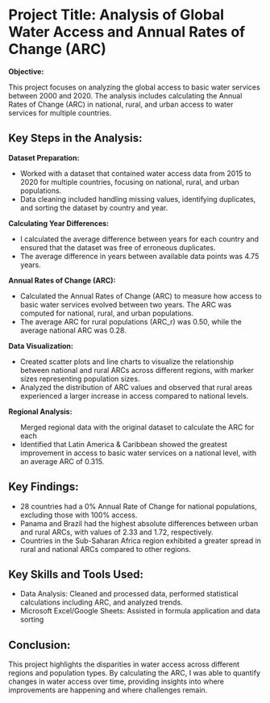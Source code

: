 <h1> Project Title: Analysis of Global Water Access and Annual Rates of Change (ARC) </h1>

<b> Objective: </b> 
<p> This project focuses on analyzing the global access to basic water services between 2000 and 2020. The analysis includes calculating the Annual Rates of Change (ARC) in national, rural, and urban access to water services for multiple countries. </p>

<h2> Key Steps in the Analysis: </h2>

<b> Dataset Preparation: </b>

<ul> 
<li> Worked with a dataset that contained water access data from 2015 to 2020 for multiple countries, focusing on national, rural, and urban populations. </li>
<li> Data cleaning included handling missing values, identifying duplicates, and sorting the dataset by country and year. </li>
</ul>

<b> Calculating Year Differences: </b>
<ul>
<li>I calculated the average difference between years for each country and ensured that the dataset was free of erroneous duplicates. </li>
<li> The average difference in years between available data points was 4.75 years. </li>
</ul>

<b> Annual Rates of Change (ARC): </b>
<ul>
<li>Calculated the Annual Rates of Change (ARC) to measure how access to basic water services evolved between two years. The ARC was computed for national, rural, and urban populations. </li>
<li>The average ARC for rural populations (ARC_r) was 0.50, while the average national ARC was 0.28. </li>
</ul>

<b> Data Visualization: </b>
<ul>
<li>Created scatter plots and line charts to visualize the relationship between national and rural ARCs across different regions, with marker sizes representing population sizes. </li>
<li>Analyzed the distribution of ARC values and observed that rural areas experienced a larger increase in access compared to national levels. </li>
</ul>

<b> Regional Analysis: </b>
<ul>
<lil>Merged regional data with the original dataset to calculate the ARC for each  </lil>
<li> Identified that Latin America & Caribbean showed the greatest improvement in access to basic water services on a national level, with an average ARC of 0.315. </li>
</ul>

<h2> Key Findings: </h2>
<ul>
<li>28 countries had a 0% Annual Rate of Change for national populations, excluding those with 100% access. </li>
<li>Panama and Brazil had the highest absolute differences between urban and rural ARCs, with values of 2.33 and 1.72, respectively. </li>
<li> Countries in the Sub-Saharan Africa region exhibited a greater spread in rural and national ARCs compared to other regions. </li>
</ul>

<h2> Key Skills and Tools Used: </h2>
<ul>
<li>Data Analysis: Cleaned and processed data, performed statistical calculations including ARC, and analyzed trends. </li>
<li> Microsoft Excel/Google Sheets: Assisted in formula application and data sorting</li>
</ul>

<h2>Conclusion:</h2> 
<p> This project highlights the disparities in water access across different regions and population types. By calculating the ARC, I was able to quantify changes in water access over time, providing insights into where improvements are happening and where challenges remain. </p>
